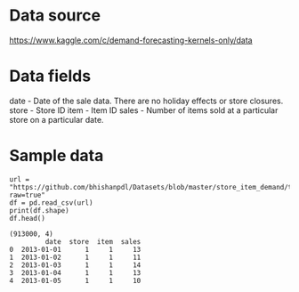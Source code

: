 # Data source
https://www.kaggle.com/c/demand-forecasting-kernels-only/data

# Data fields
date - Date of the sale data. There are no holiday effects or store closures.
store - Store ID
item - Item ID
sales - Number of items sold at a particular store on a particular date.

# Sample data
```
url = "https://github.com/bhishanpdl/Datasets/blob/master/store_item_demand/train_store_item_demand.csv?raw=true"
df = pd.read_csv(url)
print(df.shape)
df.head()

(913000, 4)
         date  store  item  sales
0  2013-01-01      1     1     13
1  2013-01-02      1     1     11
2  2013-01-03      1     1     14
3  2013-01-04      1     1     13
4  2013-01-05      1     1     10
```
